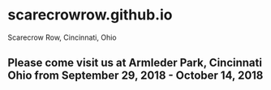 # scarecrowrow.github.io
Scarecrow Row, Cincinnati, Ohio


## Please come visit us at Armleder Park, Cincinnati Ohio from September 29, 2018 - October 14, 2018
